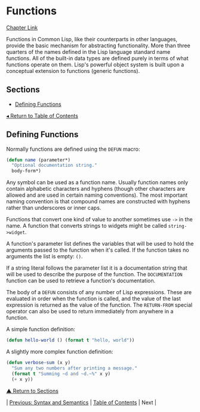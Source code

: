 # Functions
[Chapter Link](http://www.gigamonkeys.com/book/functions.html)

Functions in Common Lisp, like their counterparts in other languages, provide the basic mechanism for abstracting functionality. More than three quarters of the names defined in the Lisp language standard name functions. All of the built-in data types are defined purely in terms of what functions operate on them. Lisp's powerful object system is built upon a conceptual extension to functions (generic functions).

## Sections
* [Defining Functions](#defining-functions)

[◂ Return to Table of Contents](../README.md)

## Defining Functions
Normally functions are defined using the `DEFUN` macro:
```lisp
(defun name (parameter*)
  "Optional documentation string."
  body-form*)
```

Any symbol can be used as a function name. Usually function names only contain alphabetic characters and hyphens (though other characters are allowed and are used in certain naming conventions). The most important naming convention is that compound names are constructed with hyphens rather than underscores or inner caps.

Functions that convert one kind of value to another sometimes use `->` in the name. A function that converts strings to widgets might be called `string->widget`.

A function's parameter list defines the variables that will be used to hold the arguments passed to the function when it's called. If the function takes no arguments the list is empty: `()`.

If a string literal follows the parameter list it is a documentation string that will be used to describe the purpose of the function. The `DOCUMENTATION` function can be used to retrieve a function's documentation.

The body of a `DEFUN` consists of any number of Lisp expressions. These are evaluated in order when the function is called, and the value of the last expression is returned as the value of the function. The `RETURN-FROM` special operator can also be used to return immediately from anywhere in a function.

A simple function definition:
```lisp
(defun hello-world () (format t "hello, world"))
```

A slightly more complex function definition:
```lisp
(defun verbose-sum (x y)
  "Sum any two numbers after printing a message."
  (format t "Summing ~d and ~d.~%" x y)
  (+ x y))
```

[▲ Return to Sections](#sections)

| [Previous: Syntax and Semantics](../04/README.md) | [Table of Contents](../README.md#notes) | Next |
